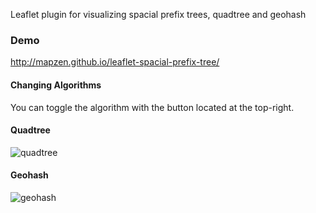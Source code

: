 
Leaflet plugin for visualizing spacial prefix trees, quadtree and geohash

### Demo

http://mapzen.github.io/leaflet-spacial-prefix-tree/

#### Changing Algorithms

You can toggle the algorithm with the button located at the top-right.

#### Quadtree

![quadtree](https://raw.githubusercontent.com/mapzen/leaflet-spacial-prefix-tree/master/img/quadtree.png)

#### Geohash

![geohash](https://raw.githubusercontent.com/mapzen/leaflet-spacial-prefix-tree/master/img/geohash.png)
